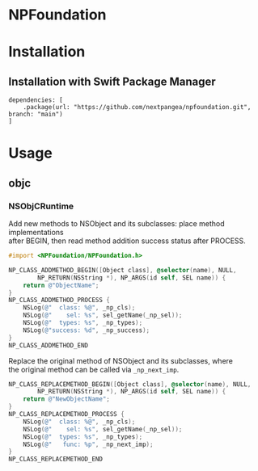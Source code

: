 NPFoundation
===

# Installation
## Installation with Swift Package Manager
```
dependencies: [
    .package(url: "https://github.com/nextpangea/npfoundation.git", branch: "main")
]
```

# Usage

## objc
### NSObjCRuntime
Add new methods to NSObject and its subclasses: place method implementations  
after BEGIN, then read method addition success status after PROCESS.
```Objective-C
#import <NPFoundation/NPFoundation.h>

NP_CLASS_ADDMETHOD_BEGIN([Object class], @selector(name), NULL, 
        NP_RETURN(NSString *), NP_ARGS(id self, SEL name)) {
    return @"ObjectName";
}
NP_CLASS_ADDMETHOD_PROCESS {
    NSLog(@"  class: %@", _np_cls);
    NSLog(@"    sel: %s", sel_getName(_np_sel));
    NSLog(@"  types: %s", _np_types);
    NSLog(@"success: %d", _np_success);
}
NP_CLASS_ADDMETHOD_END

```
Replace the original method of NSObject and its subclasses, where  
the original method can be called via `_np_next_imp`.
```Objective-C
NP_CLASS_REPLACEMETHOD_BEGIN([Object class], @selector(name), NULL, 
        NP_RETURN(NSString *), NP_ARGS(id self, SEL name)) {
    return @"NewObjectName";
}
NP_CLASS_REPLACEMETHOD_PROCESS {
    NSLog(@"  class: %@", _np_cls);
    NSLog(@"    sel: %s", sel_getName(_np_sel));
    NSLog(@"  types: %s", _np_types);
    NSLog(@"   func: %p", _np_next_imp);
}
NP_CLASS_REPLACEMETHOD_END
```
